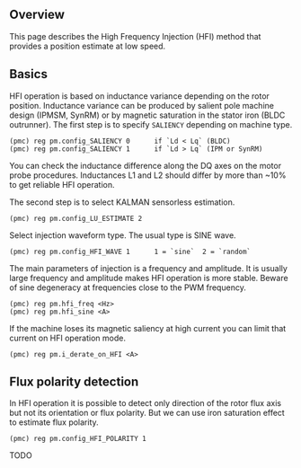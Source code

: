 ## Overview

This page describes the High Frequency Injection (HFI) method that provides a
position estimate at low speed.

## Basics

HFI operation is based on inductance variance depending on the rotor position.
Inductance variance can be produced by salient pole machine design (IPMSM,
SynRM) or by magnetic saturation in the stator iron (BLDC outrunner). The first
step is to specify `SALIENCY` depending on machine type.

	(pmc) reg pm.config_SALIENCY 0      if `Ld < Lq` (BLDC)
	(pmc) reg pm.config_SALIENCY 1      if `Ld > Lq` (IPM or SynRM)

You can check the inductance difference along the DQ axes on the motor probe
procedures. Inductances L1 and L2 should differ by more than ~10% to get
reliable HFI operation.

The second step is to select KALMAN sensorless estimation.

	(pmc) reg pm.config_LU_ESTIMATE 2

Select injection waveform type. The usual type is SINE wave.

	(pmc) reg pm.config_HFI_WAVE 1      1 = `sine`  2 = `random`

The main parameters of injection is a frequency and amplitude. It is usually
large frequency and amplitude makes HFI operation is more stable. Beware of
sine degeneracy at frequencies close to the PWM frequency.

	(pmc) reg pm.hfi_freq <Hz>
	(pmc) reg pm.hfi_sine <A>

If the machine loses its magnetic saliency at high current you can limit that
current on HFI operation mode.

	(pmc) reg pm.i_derate_on_HFI <A>

## Flux polarity detection

In HFI operation it is possible to detect only direction of the rotor flux axis
but not its orientation or flux polarity. But we can use iron saturation effect
to estimate flux polarity.

	(pmc) reg pm.config_HFI_POLARITY 1

TODO
